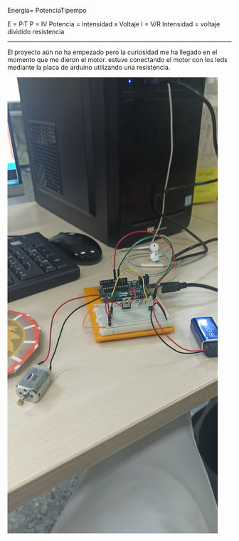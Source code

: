 Energía= PotenciaTipempo

E = P·T
P = IV
Potencia = intensidad x Voltaje
I = V/R
Intensidad = voltaje 
             dividido
             resistencia

-------------

El proyecto aún  no ha empezado pero la curiosidad me ha llegado en el momento que me dieron el motor.
estuve conectando el motor con los leds mediante la placa de arduino utilizando una resistencia.

![](https://github.com/Samael696/arduino/blob/main/IMG_20220119_101702.jpg?raw=true)
             
             
             
             
